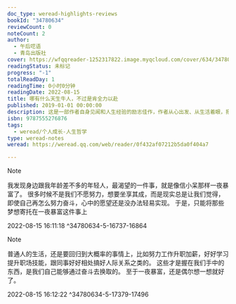 ```yaml
---
doc_type: weread-highlights-reviews
bookId: "34780634"
reviewCount: 0
noteCount: 2
author:
  - 午后呓语
  - 青岛出版社
cover: https://wfqqreader-1252317822.image.myqcloud.com/cover/634/34780634/t7_34780634.jpg
readingStatus: 未标记
progress: "-1"
totalReadDay: 1
readingTime: 0小时0分钟
readingDate: 2022-08-15
title: 哪有什么天生牛人，不过是肯全力以赴
published: 2019-01-01 00:00:00
description: 这是一部作者自身见闻和人生经验的励志佳作，作者从心出发、从生活着眼，把自身所经历过的事情写成文章，激励读者，从故事中让我们我体会社会中的磨难与坚持。每一个平凡的人，都会有自己的梦想，然而在实现梦想的途中，我们不免遇到诸多磕磕绊绊，或失意，或沮丧，或迷茫，不知前行的路在何方。本书就是告诉读者如何坚定方向，勇敢向前，完成自己的目标。
isbn: 9787555276876
tags:
  - weread/个人成长-人生哲学
type: weread-notes
weread: https://weread.qq.com/web/reader/0f432af07212b5da0f404a7

---
```













> [!NOTE] 
> 我发现身边跟我年龄差不多的年轻人，最渴望的一件事，就是像信小呆那样一夜暴富了。 
     很多时候不是我们不愿努力，想要坐享其成，而是现实总是让我们觉得，即使自己再怎么努力奋斗，心中的愿望还是没办法轻易实现。 
     于是，只能将那些梦想寄托在一夜暴富这件事上
> 
> 2022-08-15 16:11:18 ^34780634-5-16737-16864

> [!NOTE] 
> 普通人的生活，还是要回归到大概率的事情上，比如努力工作升职加薪，好好学习提升职场技能，跟同事好好相处搞好人际关系之类的。 
     这些才是握在我们手中的东西，是我们自己能够通过奋斗去换取的。 
     至于一夜暴富，还是偶尔想一想就好了。
> 
> 2022-08-15 16:12:22 ^34780634-5-17379-17496



